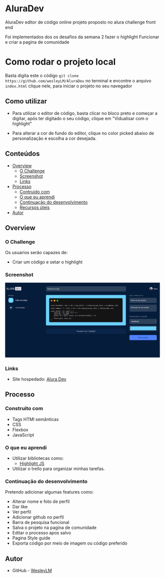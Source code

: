 # AluraDev
AluraDev editor de código online projeto proposto no alura challenge front end

Foi implementados dos os desafios da semana 2 fazer o highlight Funcionar e criar a pagina de comunidade 

# Como rodar o projeto local

Basta digita este o código `git clone https://github.com/wesleyLM/AluraDev` no terminal e encontre o arquivo `index.html` clique nele, para iniciar o projeto no seu navegador

## Como utilizar

- Para utilizar o editor de código, basta clicar no bloco preto e começar a digitar, após ter digitado o seu código, clique em "Vidualisar com o highlight" 

 - Para alterar a cor de fundo do editor, clique no color picked abaixo de personalização e escolha a cor desejada. 

## Conteúdos

- [Overview](#overview)
  - [O Challenge](#o-challenge)
  - [Screenshot](#screenshot)
  - [Links](#links)
- [Processo](#processo)
  - [Contruido com](#construido-com)
  - [O que eu aprendi](#oque-eu-aprendi)
  - [Continuação do desenvolvimento](#continuação-do-desenvolvimento)
  - [Recursos úteis](#recursos-uteis)
- [Autor](#autor)


## Overview

### O Challenge

Os usuarios serão capazes de:

- Criar um código e setar o highlight


### Screenshot

![](./img/print-semana-dois.PNG)

### Links

- Site hospedado: [Alura Dev](https://alura-dev-git-main-wesleylm.vercel.app/)

## Processo

### Construito com

- Tags HTMl semânticas
- CSS
- Flexbox
- JavaScript

### O que eu aprendi

- Utilizar bibliotecas como:
  - [Highlight JS](https://highlightjs.org/)
- Utilizar o trello para organizar minhas tarefas.


### Continuação do desenvolvimento

Pretendo adicionar algumas features como:

- Alterar nome e foto de perfil
- Dar like
- Ver perfil
- Adicionar github no perfil
- Barra de pesquisa funcional
- Salva o projeto na pagina de comunidade
- Editar o processo apos salvo
- Pagina Style guide
- Exporta código por meio de imagem ou código preferido

## Autor

- GitHub - [WesleyLM](https://github.com/wesleyLM)

